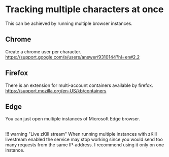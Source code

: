 # Tracking multiple characters at once
This can be achieved by running multiple browser instances. 

## Chrome
Create a chrome user per character.<br>
https://support.google.com/a/users/answer/9310144?hl=en#2.2

## Firefox
There is an extension for multi-account containers available by firefox.<br>
https://support.mozilla.org/en-US/kb/containers

## Edge
You can just open multiple instances of Microsoft Edge browser.<br><br>

!!! warning "Live zKill stream"
    When running multiple instances with zKill livestream enabled the service may stop working since you would send too many requests from the same IP-address. I recommend using it only on one instance.


<!--stackedit_data:
eyJoaXN0b3J5IjpbLTMyNjkzODg1Nl19
-->